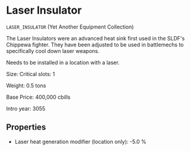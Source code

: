 # Laser Insulator

`LASER_INSULATOR` (Yet Another Equipment Collection)

The  Laser Insulators were an advanced heat sink first used in the SLDF's Chippewa fighter. They have been adjusted to be used in battlemechs to specifically cool down laser weapons.

Needs to be installed in a location with a laser.

Size: Critical slots: 1

Weight: 0.5 tons

Base Price: 400,000 cbills

Intro year: 3055

## Properties
* Laser heat generation modifier (location only): -5.0 %
